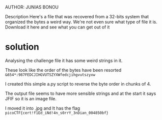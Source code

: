 AUTHOR: JUNIAS BONOU

Description
Here's a file that was recovered from a 32-bits system that organized the bytes a weird way. We're not even sure what type of file it is.
Download it here and see what you can get out of it

# solution

Analysing the challenge file it has some weird strings in it.

These look like the order of the bytes have been resorted
`&654*:987FEDCJIHGVUTSZYXWfedcjihgvutszyxw`

I created this simple a.py script to reverse the byte order in chunks of 4.

The output file seems to have more sensible strings and at the start it says JFIF so it is an image file.

I moved it into .jpg and It has the flag `picoCTF{cert!f1Ed_iNd!4n_s0rrY_3nDian_004850bf}`
